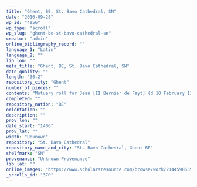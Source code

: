 ```yaml
---
title: "Ghent, BE, St. Bavo Cathedral, SN"
date: "2016-09-28"
wp_id: "4956"
wp_type: "scroll"
wp_slug: "ghent-be-st-bavo-cathedral-sn"
creator: "admin"
online_bibliography_record: ""
language_1: "Latin"
language_2: ""
lib_lon: ""
meta_title: "Ghent, BE, St. Bavo Cathedral, SN"
date_quality: ""
length: "30.2"
repository_city: "Ghent"
number_of_pieces: ""
contents: "Motuary roll for Jean [II Bernier de Fayt] (d 10 February 1395) and for Gautier [III de Senzeilles] (d 25 October 1405), abbots of S. Baafs in Gent."
completed: ""
repository_nation: "BE"
orientation: ""
description: ""
prov_lon: ""
date_start: "1406"
prov_lat: ""
width: "Unknown"
repository: "St. Bavo Cathedral"
repository_name_and_city: "St. Bavo Cathedral, Ghent BE"
shelfmark: "SN"
provenance: "Unknown Provenance"
lib_lat: ""
online_images: "https://www.scholarsresource.com/browse/work/2144598539"
_scrolls_id: "370"
---
```



